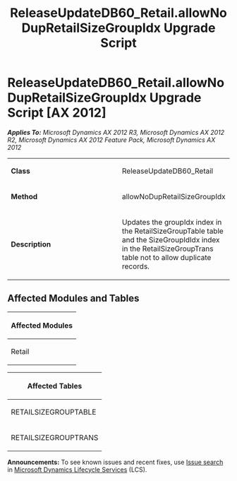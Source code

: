 ﻿---
title: ReleaseUpdateDB60_Retail.allowNoDupRetailSizeGroupIdx Upgrade Script
TOCTitle: ReleaseUpdateDB60_Retail.allowNoDupRetailSizeGroupIdx Upgrade Script
ms:assetid: 57f6d5d7-8d70-2799-1c8e-e48d1d5947cb
ms:mtpsurl: https://msdn.microsoft.com/en-us/library/JJ736243(v=AX.60)
ms:contentKeyID: 49708418
ms.date: 05/18/2015
mtps_version: v=AX.60
---

# ReleaseUpdateDB60\_Retail.allowNoDupRetailSizeGroupIdx Upgrade Script [AX 2012]


_**Applies To:** Microsoft Dynamics AX 2012 R3, Microsoft Dynamics AX 2012 R2, Microsoft Dynamics AX 2012 Feature Pack, Microsoft Dynamics AX 2012_

<table>
<colgroup>
<col style="width: 50%" />
<col style="width: 50%" />
</colgroup>
<tbody>
<tr class="odd">
<td><p><strong>Class</strong></p></td>
<td><p>ReleaseUpdateDB60_Retail</p></td>
</tr>
<tr class="even">
<td><p><strong>Method</strong></p></td>
<td><p>allowNoDupRetailSizeGroupIdx</p></td>
</tr>
<tr class="odd">
<td><p><strong>Description</strong></p></td>
<td><p>Updates the groupIdx index in the RetailSizeGroupTable table and the SizeGroupIdIdx index in the RetailSizeGroupTrans table not to allow duplicate records.</p></td>
</tr>
</tbody>
</table>


## Affected Modules and Tables

<table>
<colgroup>
<col style="width: 100%" />
</colgroup>
<thead>
<tr class="header">
<th><p>Affected Modules</p></th>
</tr>
</thead>
<tbody>
<tr class="odd">
<td><p>Retail</p></td>
</tr>
</tbody>
</table>


<table>
<colgroup>
<col style="width: 100%" />
</colgroup>
<thead>
<tr class="header">
<th><p>Affected Tables</p></th>
</tr>
</thead>
<tbody>
<tr class="odd">
<td><p>RETAILSIZEGROUPTABLE</p></td>
</tr>
<tr class="even">
<td><p>RETAILSIZEGROUPTRANS</p></td>
</tr>
</tbody>
</table>

  
**Announcements:** To see known issues and recent fixes, use [Issue search](http://go.microsoft.com/fwlink/?linkid=389258) in [Microsoft Dynamics Lifecycle Services](http://go.microsoft.com/fwlink/?linkid=306505) (LCS).

